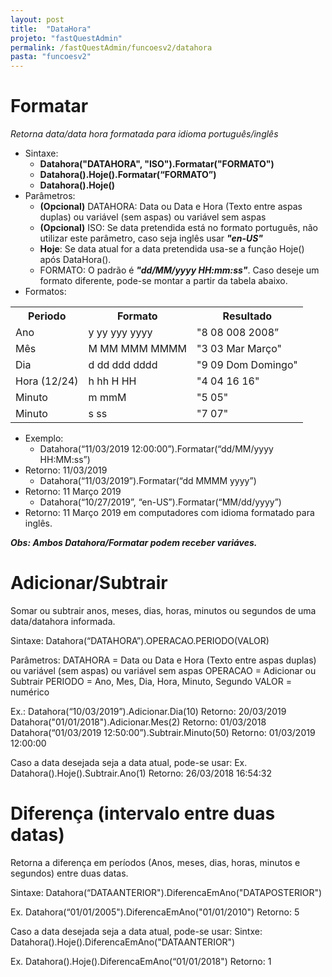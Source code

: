 ```yaml
---
layout: post
title:  "DataHora"
projeto: "fastQuestAdmin"
permalink: /fastQuestAdmin/funcoesv2/datahora
pasta: "funcoesv2"
---
```


# Formatar
*Retorna data/data hora formatada para idioma português/inglês*

- Sintaxe: 
  - **Datahora("DATAHORA", "ISO").Formatar("FORMATO")**
  - **Datahora().Hoje().Formatar(“FORMATO”)**
  - **Datahora().Hoje()**
- Parâmetros:
  - **(Opcional)** DATAHORA: Data ou Data e Hora (Texto entre aspas duplas) ou variável (sem aspas) ou variável sem aspas
  - **(Opcional)** ISO: Se data pretendida está no formato português, não utilizar este parâmetro, caso seja inglês usar ***"en-US"***
  - **Hoje**: Se data atual for a data pretendida usa-se a função Hoje() após DataHora().
  - FORMATO: O padrão é ***"dd/MM/yyyy HH:mm:ss"***. Caso deseje um formato diferente, pode-se montar a partir da tabela abaixo.
- Formatos:
<table>
  <tr>
    <th>Periodo</th><th>Formato</th><th>Resultado</th></tr>
  <tr>
    <td>Ano</td><td>y yy yyy yyyy</td><td>"8 08 008 2008”</td></tr>
  <tr>
    <td>Mês</td><td>M MM MMM MMMM</td><td>"3 03 Mar Março"</td></tr>
  <tr>
    <td>Dia</td><td>d dd ddd dddd</td><td>"9 09 Dom Domingo"</td></tr>
  <tr>
    <td>Hora (12/24)</td><td>h hh H HH</td><td>"4 04 16 16"</td></tr>
  <tr>
    <td>Minuto</td><td>m mmM</td><td>"5 05"</td></tr>
  <tr>
    <td>Minuto</td><td>s ss</td><td>"7 07"</td></tr>
</table>

- Exemplo: 
  - Datahora(“11/03/2019 12:00:00”).Formatar(“dd/MM/yyyy HH:MM:ss”)
- Retorno: 11/03/2019 
  - Datahora(“11/03/2019”).Formatar(“dd MMMM yyyy”)
- Retorno: 11 Março 2019
  - Datahora(“10/27/2019”, “en-US”).Formatar(“MM/dd/yyyy”)
- Retorno: 11 Março 2019 em computadores com idioma formatado para inglês.

***Obs: Ambos Datahora/Formatar podem receber variáves.***


# Adicionar/Subtrair
Somar ou subtrair anos, meses, dias, horas, minutos ou segundos de uma data/datahora informada.

Sintaxe:
Datahora(“DATAHORA”).OPERACAO.PERIODO(VALOR)

Parâmetros:
DATAHORA = Data ou Data e Hora (Texto entre aspas duplas) ou variável (sem aspas) ou variável sem aspas
OPERACAO = Adicionar ou Subtrair
PERIODO = Ano, Mes, Dia, Hora, Minuto, Segundo
VALOR = numérico

Ex.:
Datahora(“10/03/2019”).Adicionar.Dia(10)
Retorno: 20/03/2019 
Datahora("01/01/2018").Adicionar.Mes(2)
Retorno: 01/03/2018
Datahora(“01/03/2019 12:50:00”).Subtrair.Minuto(50)
Retorno: 01/03/2019 12:00:00

Caso a data desejada seja a data atual, pode-se usar:
Ex.
Datahora().Hoje().Subtrair.Ano(1)
Retorno: 26/03/2018 16:54:32


# Diferença (intervalo entre duas datas)
Retorna a diferença em períodos (Anos, meses, dias, horas, minutos e segundos) entre duas datas.

Sintaxe:
Datahora(“DATAANTERIOR").DiferencaEmAno("DATAPOSTERIOR")

Ex.
Datahora(“01/01/2005").DiferencaEmAno("01/01/2010")
Retorno: 5

Caso a data desejada seja a data atual, pode-se usar:
Sintxe: Datahora().Hoje().DiferencaEmAno("DATAANTERIOR")

Ex.
Datahora().Hoje().DiferencaEmAno(“01/01/2018")
Retorno: 1
